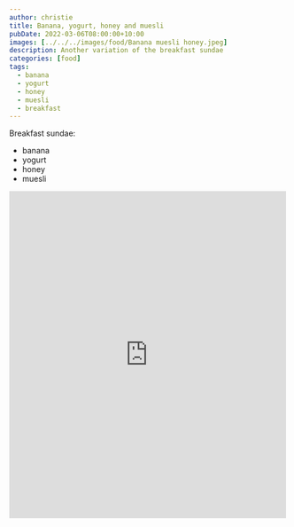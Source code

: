 ```yaml
---
author: christie
title: Banana, yogurt, honey and muesli
pubDate: 2022-03-06T08:00:00+10:00
images: [../../../images/food/Banana muesli honey.jpeg]
description: Another variation of the breakfast sundae
categories: [food]
tags:
  - banana
  - yogurt
  - honey
  - muesli
  - breakfast
---
```


Breakfast sundae:

- banana
- yogurt
- honey
- muesli

<iframe src="https://www.facebook.com/plugins/post.php?href=https%3A%2F%2Fwww.facebook.com%2Fchris1.tham%2Fposts%2Fpfbid037w7tFESUEgWRGADxToUYae997d5XBi7mPCwxx7iWnZd3upNY7Edc3AZPubREZhQVl&show_text=true&width=500" width="500" height="590" style="border:none;overflow:hidden" scrolling="no" frameborder="0" allowfullscreen="true" allow="autoplay; clipboard-write; encrypted-media; picture-in-picture; web-share"></iframe>
